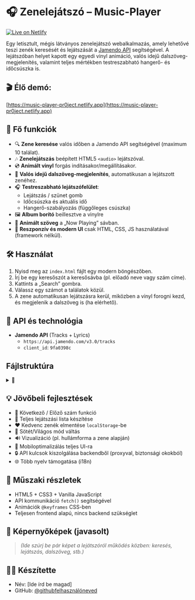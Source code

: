 # 🎧 Zenelejátszó – Music-Player

[![Live on Netlify](https://img.shields.io/badge/Live_on-Netlify-brightgreen?style=for-the-badge&logo=netlify&logoColor=white)]([https://music-player-pr0ject.netlify.app](https://music-player-pr0ject.netlify.app))

Egy letisztult, mégis látványos zenelejátszó webalkalmazás, amely lehetővé teszi zenék keresését és lejátszását a [Jamendo API](https://developer.jamendo.com/) segítségével. A lejátszóban helyet kapott egy egyedi vinyl animáció, valós idejű dalszöveg-megjelenítés, valamint teljes mértékben testreszabható hangerő- és időcsúszka is.

## 🎬 Élő demó:
[https://music-player-pr0ject.netlify.app](https://music-player-pr0ject.netlify.app) 

## 🔑 Fő funkciók

- 🔍 **Zene keresése** valós időben a Jamendo API segítségével (maximum 10 találat).
- 🎶 **Zenelejátszás** beépített HTML5 `<audio>` lejátszóval.
- 💿 **Animált vinyl** forgás indításakor/megállításakor.
- 📜 **Valós idejű dalszöveg-megjelenítés**, automatikusan a lejátszott zenéhez.
- 🎧 **Testreszabható lejátszófelület**:
  - Lejátszás / szünet gomb
  - Időcsúszka és aktuális idő
  - Hangerő-szabályozás (függőleges csúszka)
- 🖼 **Album borító** beillesztve a vinylre
- 🔄 **Animált szöveg** a „Now Playing” sávban.
- 🎨 **Reszponzív és modern UI** csak HTML, CSS, JS használatával (framework nélkül).

## 🛠 Használat

1. Nyisd meg az `index.html` fájlt egy modern böngészőben.
2. Írj be egy keresőszót a keresősávba (pl. előadó neve vagy szám címe).
3. Kattints a „Search” gombra.
4. Válassz egy számot a találatok közül.
5. A zene automatikusan lejátszásra kerül, miközben a vinyl forogni kezd, és megjelenik a dalszöveg is (ha elérhető).

## 🔗 API és technológia

- **Jamendo API** (Tracks + Lyrics)
  - `https://api.jamendo.com/v3.0/tracks`
  - `client_id`: `9fa0398c`

## Fájlstruktúra

<details>
  <summary>📁</summary>
  
```bash
.
└── Music-Player/
    ├── index.teml
    ├── html/
    ├── js/
    │   └── indexscr.js
    ├── css/
    │   └── indexstyle.css
    └── img/
        ├── vinyl.png
        └── icon/
            └── vinyl-icon.png
```
</details>

## 💡 Jövőbeli fejlesztések

- 🔀 Következő / Előző szám funkció
- 📃 Teljes lejátszási lista készítése
- ❤️ Kedvenc zenék elmentése `localStorage`-be
- 🌙 Sötét/Világos mód váltás
- 🔊 Vizualizáció (pl. hullámforma a zene alapján)
- 📱 Mobiloptimalizálás teljes UI-ra
- 🔒 API kulcsok kiszolgálása backendből (proxyval, biztonsági okokból)
- 🌐 Több nyelv támogatása (i18n)

## 🧪 Műszaki részletek

- HTML5 + CSS3 + Vanilla JavaScript
- API kommunikáció `fetch()` segítségével
- Animációk `@keyframes` CSS-ben
- Teljesen frontend alapú, nincs backend szükséglet

## 📸 Képernyőképek (javasolt)

> *(Ide szúrj be pár képet a lejátszóról működés közben: keresés, lejátszás, dalszöveg, stb.)*

## 🧑‍💻 Készítette

- Név: [Ide írd be magad]
- GitHub: [@githubfelhasználóneved](https://github.com/te)

